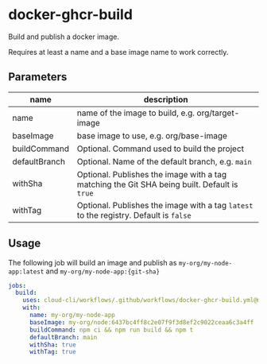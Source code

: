 # docker-ghcr-build

Build and publish a docker image.

Requires at least a name and a base image name to work correctly.

## Parameters

| name          | description                                                                                  |
| ------------- | -------------------------------------------------------------------------------------------- |
| name          | name of the image to build, e.g. org/target-image                                            |
| baseImage     | base image to use, e.g. org/base-image                                                       |
| buildCommand  | Optional. Command used to build the project                                                  |
| defaultBranch | Optional. Name of the default branch, e.g. `main`                                            |
| withSha       | Optional. Publishes the image with a tag matching the Git SHA being built. Default is `true` |
| withTag       | Optional. Publishes the image with a tag `latest` to the registry. Default is `false`        |


## Usage

The following job will build an image and publish as `my-org/my-node-app:latest` and `my-org/my-node-app:{git-sha}`

```yml
jobs:
  build:
    uses: cloud-cli/workflows/.github/workflows/docker-ghcr-build.yml@main
    with:
      name: my-org/my-node-app
      baseImage: my-org/node:6437bc4ff8c2e07f9f3d8ef2c9022ceaa6c3a4ff
      buildCommand: npm ci && npm run build && npm t
      defaultBranch: main
      withSha: true
      withTag: true
```
